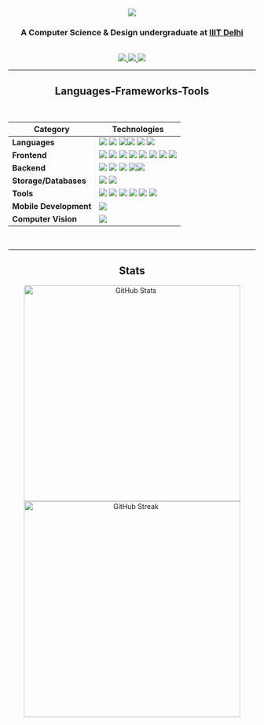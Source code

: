 <!-- <p align="left"> <img src="https://komarev.com/ghpvc/?username=Annu117&label=Profile%20views&color=0e75b6&style=flat" alt="Annu117" /> </p> -->

<h1 align="center">
    <img src="https://readme-typing-svg.herokuapp.com/?font=Righteous&size=35&center=true&vCenter=true&width=500&height=70&duration=4000&lines=Hi+There!+👋;+I'm+Annu+Kumari!;" />
</h1>

<h3 align="center">A Computer Science & Design undergraduate at <a href="https://github.com/IIIT-Delhi">IIIT Delhi</a></h3>

<br/>

<div align="center"> 
  <a href="mailto:annu21312@iiitd.ac.in">
    <img src="https://img.shields.io/badge/Gmail-333333?style=for-the-badge&logo=gmail&logoColor=red" />
  </a>
  <a href="https://www.linkedin.com/in/annu-kumari-3686b3238/" target="_blank">
    <img src="https://img.shields.io/badge/LinkedIn-0077B5?style=for-the-badge&logo=linkedin&logoColor=white" target="_blank" />
  </a>
  <a href="https://annu117-react-portfolio.vercel.app/" target="_blank">
     <img src="https://img.shields.io/badge/Portfolio-FF5722?style=for-the-badge&logo=todoist&logoColor=white" target="_blank" />
  </a>
</div>
<hr/>
<!--
<p align="center">
    I am passionate about developing new technologies and creating innovative solutions. Currently, I am focusing on web and mobile development, computer vision, and exploring the latest trends in the tech world. I enjoy collaborating on projects, contributing to open-source, and continuously learning to improve my skills.
</p>
<hr/>
-->

<h2 align="center">Languages-Frameworks-Tools</h2>
<br/>

| **Category** | **Technologies** |
|--------------|------------------|
| **Languages** |<img src="https://img.shields.io/badge/C++-00599C?style=for-the-badge&logo=cplusplus&logoColor=white" /> <img src="https://img.shields.io/badge/Java-007396?style=for-the-badge&logo=java&logoColor=white" />  <img src="https://img.shields.io/badge/Python-3776AB?style=for-the-badge&logo=python&logoColor=white" /><img src="https://img.shields.io/badge/C-A8B9CC?style=for-the-badge&logo=c&logoColor=white" /> <img src="https://img.shields.io/badge/JavaScript-F7DF1E?style=for-the-badge&logo=javascript&logoColor=black" /> <img src="https://img.shields.io/badge/TypeScript-3178C6?style=for-the-badge&logo=typescript&logoColor=white" /> |
| **Frontend** | <img src="https://img.shields.io/badge/HTML-E34F26?style=for-the-badge&logo=html5&logoColor=white" /> <img src="https://img.shields.io/badge/CSS-1572B6?style=for-the-badge&logo=css3&logoColor=white" /> <img src="https://img.shields.io/badge/React-61DAFB?style=for-the-badge&logo=react&logoColor=black" /> <img src="https://img.shields.io/badge/Bootstrap-7952B3?style=for-the-badge&logo=bootstrap&logoColor=white" /> <img src="https://img.shields.io/badge/Tailwind_CSS-38B2AC?style=for-the-badge&logo=tailwindcss&logoColor=white" /> <img src="https://img.shields.io/badge/Material_UI-007FFF?style=for-the-badge&logo=mui&logoColor=white" /> <img src="https://img.shields.io/badge/Figma-F24E1E?style=for-the-badge&logo=figma&logoColor=white" /> <img src="https://img.shields.io/badge/Three.js-000000?style=for-the-badge&logo=threedotjs&logoColor=white" /> |
| **Backend** | <img src="https://img.shields.io/badge/Node.js-339933?style=for-the-badge&logo=nodedotjs&logoColor=white" /> <img src="https://img.shields.io/badge/Express-000000?style=for-the-badge&logo=express&logoColor=white" /> <img src="https://img.shields.io/badge/Django-092E20?style=for-the-badge&logo=django&logoColor=white" /> <img src="https://img.shields.io/badge/Flask-000000?style=for-the-badge&logo=flask&logoColor=white" /><img src="https://img.shields.io/badge/REST_API-000000?style=for-the-badge&logo=api&logoColor=white" />|
| **Storage/Databases** | <img src="https://img.shields.io/badge/MySQL-4479A1?style=for-the-badge&logo=mysql&logoColor=white" /> <img src="https://img.shields.io/badge/MongoDB-47A248?style=for-the-badge&logo=mongodb&logoColor=white" /> |
| **Tools** | <img src="https://img.shields.io/badge/VS_Code-007ACC?style=for-the-badge&logo=visual-studio-code&logoColor=white" /> <img src="https://img.shields.io/badge/IntelliJ_IDEA-000000?style=for-the-badge&logo=intellij-idea&logoColor=white" /> <img src="https://img.shields.io/badge/Git-F05032?style=for-the-badge&logo=git&logoColor=white" /> <img src="https://img.shields.io/badge/GitHub-181717?style=for-the-badge&logo=github&logoColor=white" /> <img src="https://img.shields.io/badge/Ubuntu-E95420?style=for-the-badge&logo=ubuntu&logoColor=white" /> <img src="https://img.shields.io/badge/Linux-FCC624?style=for-the-badge&logo=linux&logoColor=black" /> |
| **Mobile Development** | <img src="https://img.shields.io/badge/React_Native-61DAFB?style=for-the-badge&logo=react&logoColor=black" /> |
| **Computer Vision** | <img src="https://img.shields.io/badge/OpenCV-5C3EE8?style=for-the-badge&logo=opencv&logoColor=white" /> |

<br/>
<hr/>
<!--
<h2 align="center">Projects</h2>
<br />
<table align="center" style="width: 80%; border-collapse: collapse; text-align: center;">
    <tr>
         <td style="padding: 20px; vertical-align: middle;">
            <div align="center">
                <div style="display: flex; flex-direction: column; align-items: center; justify-content: center;">
                    <a href="https://food-scan.vercel.app/" target="_blank" style="text-decoration: none;">
                        <img src="https://img.shields.io/badge/FoodScan-1E88E5?style=for-the-badge&logo=globe&logoColor=white" />
                    </a>
                    <p style="margin: 10px 0; font-size: 16px; color: #444; line-height: 1.6; text-align: center;">
                        Developed a website for dish detection and its nutritional analysis using InceptionV3 model, React, JavaScript, TailwindCSS, MUI and REST APIs
                    </p>
                </div>
            </div>
        </td>
        <td style="padding: 20px; border-center: 2px solid #ddd; vertical-align: middle;">
            <div align="center">
            <div style="display: flex; flex-direction: column; align-items: center; justify-content: center;">
                <a href="https://clothing-customizer.vercel.app/" target="_blank" style="text-decoration: none;">
                    <img src="https://img.shields.io/badge/TryOn-6A1B9A?style=for-the-badge&logo=globe&logoColor=white" />
                </a>
                <p style="margin: 10px 0; font-size: 16px; color: #444; line-height: 1.6; text-align: center;">
                    Developed a 3D Cloth Customizer with Three.js & React framework. Used 3D models, TypeScript, TailwindCSS and Material UI
                </p>
            </div>
        </td>
    </tr>
</table>
<hr/>
-->

<h2 align="center">Stats</h2>
<div align="center">
    <img width=440 src="https://github-readme-stats.vercel.app/api?username=Annu117&theme=tokyonight&show_icons=true&hide_border=false&include_all_commits=false&count_private=true" alt="GitHub Stats">
    <br>
    <img width=440 src="https://github-readme-streak-stats.herokuapp.com/?user=Annu117&theme=tokyonight&hide_border=false" alt="GitHub Streak">
    <br>
</div>

